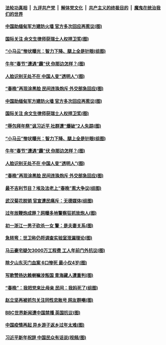 

####  [法轮功真相](../../../../basic/blob/master/README.md?t=02150501) &nbsp;|&nbsp; [九评共产党](../../../../9ping.md/blob/master/README.md?t=02150501) &nbsp;|&nbsp; [解体党文化](../../../../jtdwh.md/blob/master/README.md?t=02150501)  &nbsp;|&nbsp; [共产主义的终极目的](../../../../gczydzjmd.md/blob/master/README.md?t=02150501) &nbsp;|&nbsp; [魔鬼在统治我们的世界](../../../../mgztzwmdsj.md/blob/master/README.md?t=02150501) 

#### [中国助缅甸军方建防火墙 官方多次回应再惹议(图)](../pages/p1/962501.md?t=02150501) 

#### [国际关注 余文生律师获瑞士人权捍卫奖(图)](../pages/p1/962485.md?t=02150501) 

#### [“小马云”惨状曝光：智力下降、腿上全是针眼(组图)](../pages/p1/962432.md?t=02150501) 

#### [牛年“春节”遭遇“霾”伏 你那边怎样？(图)](../pages/p1/962418.md?t=02150501) 

#### [人脸识别无处不在 中国人变“透明人”(图)](../pages/p1/962417.md?t=02150501) 

#### [“春晚”再现涂黑脸 民间连珠炮斥 外交部急回应(图)](../pages/p1/962321.md?t=02150501) 

#### [中国助缅甸军方建防火墙 官方多次回应再惹议(图)](../pages/p1/962501.md?t=02150501) 

#### [国际关注 余文生律师获瑞士人权捍卫奖(图)](../pages/p1/962485.md?t=02150501) 

#### [“辱包拜年祭”讽习近平 社群遭“爆破”2人失踪(图)](../pages/p1/962435.md?t=02150501) 

#### [“小马云”惨状曝光：智力下降、腿上全是针眼(组图)](../pages/p1/962432.md?t=02150501) 

#### [牛年“春节”遭遇“霾”伏 你那边怎样？(图)](../pages/p1/962418.md?t=02150501) 

#### [人脸识别无处不在 中国人变“透明人”(图)](../pages/p1/962417.md?t=02150501) 

#### [“春晚”再现涂黑脸 民间连珠炮斥 外交部急回应(图)](../pages/p1/962321.md?t=02150501) 

#### [最不吉利节目？埃及法老上“春晚”惹大争议(组图)](../pages/p1/962340.md?t=02150501) 

#### [武汉菊花脱销 官宣遭民痛斥：无德媒体(组图)](../pages/p1/962363.md?t=02150501) 

#### [过年放鞭炮成罪？网曝多地警察狂抓放炮人(图)](../pages/p1/962352.md?t=02150501) 

#### [初一浙江一男子砍杀一女 警：是夫妻关系(图)](../pages/p1/962344.md?t=02150501) 

#### [急转弯：世卫称仍将调查实验室泄漏理论(图)](../pages/p1/962317.md?t=02150501) 

#### [马云豪宅疑欠3000万工程费 工人年前门外抗议(图)](../pages/p1/962228.md?t=02150501) 

#### [除夕山东灭门血案 6口惨死 最小仅4岁(图)](../pages/p1/962290.md?t=02150501) 

#### [写歌赞扬达赖喇嘛涉叛国 青海藏人遭重判(图)](../pages/p1/962291.md?t=02150501) 

#### [“春晚”：我把党来比母亲 民间：我妈死了(组图)](../pages/p1/962278.md?t=02150501) 

#### [赵立坚再被抓包关注同性恋账号 网友群嘲(图)](../pages/p1/962265.md?t=02150501) 

#### [BBC世界新闻遭中国禁播 英国抗议(图)](../pages/p1/962258.md?t=02150501) 

#### [中国疫情再起 异乡游子返乡过年太难(图)](../pages/p1/962222.md?t=02150501) 

#### [习近平新年祝辞 中国民众有话说(视频/图)](../pages/p1/962223.md?t=02150501) 

